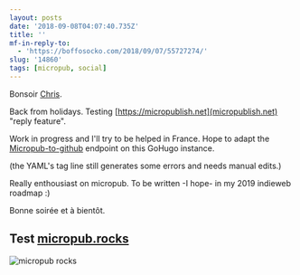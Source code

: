 ```yaml
---
layout: posts
date: '2018-09-08T04:07:40.735Z'
title: ''
mf-in-reply-to:
  - 'https://boffosocko.com/2018/09/07/55727274/'
slug: '14860'
tags: [micropub, social]
---
```

Bonsoir [Chris](https://boffosocko.com/2018/09/07/55727274/). 

Back from holidays. Testing [https://micropublish.net](micropublish.net) "reply feature". 

Work in progress and I'll try to be helped in France. Hope to adapt the [Micropub-to-github](https://github.com/voxpelli/webpage-micropub-to-github) endpoint on this GoHugo instance. 

(the YAML's tag line still generates some errors and needs manual edits.)

Really enthousiast on micropub. To be written -I hope- in my 2019 indieweb roadmap :)

Bonne soirée et à bientôt.

## Test [micropub.rocks](https://micropub.rocks)
![micropub rocks](https://monosnap.com/image/XAc3YMENJz7NIZJck7rjS7WBKYYaRL.png)
